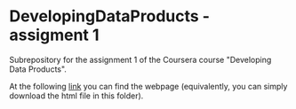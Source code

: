 # DevelopingDataProducts - assigment 1
Subrepository for the assignment 1 of the Coursera course "Developing Data Products".

At the following [link](https://matteo-tommasini.github.io/DevelopingDataProducts/assignment_1/index.html) you can find the webpage (equivalently, you can simply download the html file in this folder).
